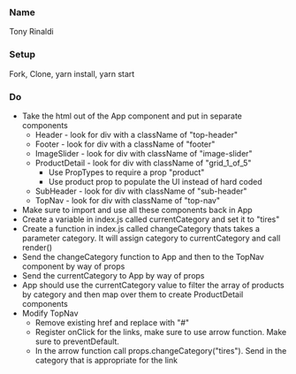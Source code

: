 ### Name
Tony Rinaldi

### Setup
Fork, Clone, yarn install, yarn start

### Do
* Take the html out of the App component and put in separate components
  * Header - look for div with a className of "top-header"
  * Footer - look for div with a className of "footer"
  * ImageSlider - look for div with className of "image-slider"
  * ProductDetail - look for div with className of "grid_1_of_5"
    * Use PropTypes to require a prop "product"
    * Use product prop to populate the UI instead of hard coded 
  * SubHeader - look for div with className of "sub-header"
  * TopNav - look for div with className of "top-nav"
* Make sure to import and use all these components back in App
* Create a variable in index.js called currentCategory and set it to "tires"
* Create a function in index.js called changeCategory thats takes a parameter category. It will assign category to currentCategory and call render()
* Send the changeCategory function to App and then to the TopNav component by way of props
* Send the currentCategory to App by way of props
* App should use the currentCategory value to filter the array of products by category and then map over them to create ProductDetail components
* Modify TopNav
  * Remove existing href and replace with "#"
  * Register onClick for the links, make sure to use arrow function. Make sure to preventDefault.
  * In the arrow function call props.changeCategory("tires"). Send in the category that is appropriate for the link
